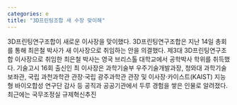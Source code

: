 ```yaml
---
categories: e
title: "3D프린팅조합 새 수장 맞이해"
---
```

3D프린팅연구조합이 새로운 이사장을 맞이했다. 3D프린팅연구조합은 지난 14일 총회를 통해 최은철 박사가 새 이사장으로 취임하는 안을 의결했다. 제3대 3D프린팅연구조합 이사장으로 취임한 최은철 박사는 영국 브리스톨 대학교에서 공학박사 학위를 취득했다. 기술고시 16회 출신인 최 이사장은 과학기술부 우주기술개발과장, 청와대 과학기술보좌관, 국립 과천과학관 관장·국립 광주과학관 관장 및 이사장·카이스트(KAIST) 지능형 바이오합성 연구단 감사 등 공직과 공공기관에서 두루 경험을 쌓은 인물로 알려졌다. 최근에는 국무조정실 규제혁신추진